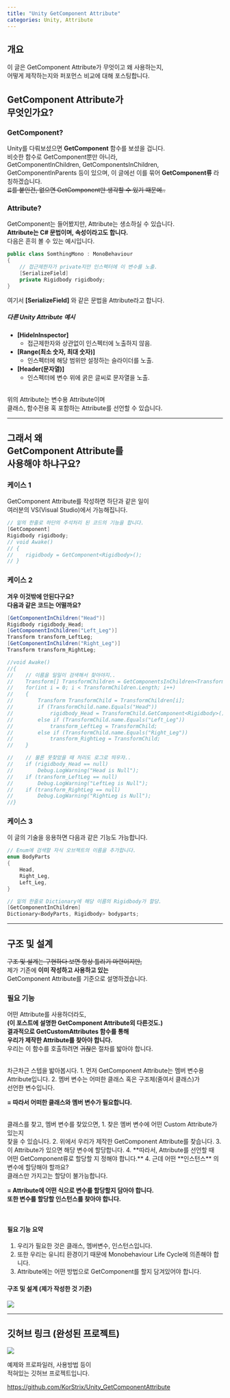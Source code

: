 ```yaml
---
title: "Unity GetComponent Attribute"
categories: Unity, Attribute
---
```


## 개요
이 글은 GetComponent Attribute가 무엇이고 왜 사용하는지,<br>
어떻게 제작하는지와 퍼포먼스 비교에 대해 포스팅합니다.

## GetComponent Attribute가<br> 무엇인가요?
### GetComponent?
Unity를 다뤄보셨으면 **GetComponent** 함수를 보셨을 겁니다.<br>
비슷한 함수로 GetComponent뿐만 아니라,<br>
 GetComponentInChildren, GetComponentsInChildren,<br>
GetComponentInParents 등이 있으며, 이 글에선 이를 묶어 **GetComponent류** 라 칭하겠습니다.
<br>
~~`류`를 붙인건, 없으면 GetComponent만 생각할 수 있기 때문에..~~
<br>
### Attribute?
GetComponent는 들어봤지만, Attribute는 생소하실 수 있습니다.<br>
**Attribute는 C# 문법이며, 속성이라고도 합니다.**<br>
다음은 흔히 볼 수 있는 예시입니다.

```csharp
public class SomthingMono : MonoBehaviour
{
    // 접근제한자가 private지만 인스펙터에 이 변수를 노출.
    [SerializeField]
    private Rigidbody rigidbody;
}
```

여기서 **[SerializeField]** 와 같은 문법을 Attribute라고 합니다. <br>

##### 다른 Unity Attribute 예시
- **[HideInInspector]**
  - 접근제한자와 상관없이 인스펙터에 노출하지 않음.
- **[Range(최소 숫자, 최대 숫자)]**
  - 인스펙터에 해당 범위만 설정하는 슬라이더를 노출.
- **[Header(문자열)]**
  - 인스펙터에 변수 위에 굵은 글씨로 문자열을 노출.

<br>
위의 Attribute는 변수용 Attribute이며<br>
클래스, 함수전용 혹 포함하는 Attribute를 선언할 수 있습니다.

---
## 그래서 왜<br> GetComponent Attribute를<br> 사용해야 하냐구요?
### 케이스 1
GetComponent Attribute를 작성하면 하단과 같은 일이<br>
여러분의 VS(Visual Studio)에서 가능해집니다.
```csharp
// 밑의 한줄로 하단의 주석처리 된 코드의 기능을 합니다.
[GetComponent]
Rigidbody rigidbody;
// void Awake()
// {
//    rigidbody = GetComponent<Rigidbody>();
// }
```

### 케이스 2
**겨우 이것밖에 안된다구요?** <br>
**다음과 같은 코드는 어떨까요?**
```csharp
[GetComponentInChildren("Head")]
Rigidbody rigidbody_Head;
[GetComponentInChildren("Left_Leg")]
Transform transform_LeftLeg;
[GetComponentInChildren("Right_Leg")]
Transform transform_RightLeg;

//void Awake()
//{
//    // 이름을 일일이 검색해서 찾아야지..
//    Transform[] TransformChildren = GetComponentsInChildren<Transform>();
//    for(int i = 0; i < TransformChildren.Length; i++)
//    {
//        Transform TransformChild = TransformChildren[i];
//        if (TransformChild.name.Equals("Head"))
//            rigidbody_Head = TransformChild.GetComponent<Rigidbody>();
//        else if (TransformChild.name.Equals("Left_Leg"))
//            transform_LeftLeg = TransformChild;
//        else if (TransformChild.name.Equals("Right_Leg"))
//            transform_RightLeg = TransformChild;
//    }

//    // 물론 못찾았을 때 처리도 로그로 띄우자..
//    if (rigidbody_Head == null)
//        Debug.LogWarning("Head is Null");
//    if (transform_LeftLeg == null)
//        Debug.LogWarning("LeftLeg is Null");
//    if (transform_RightLeg == null)
//        Debug.LogWarning("RightLeg is Null");
//}
```

### 케이스 3
이 글의 기술을 응용하면 다음과 같은 기능도 가능합니다.
```csharp
// Enum에 검색할 자식 오브젝트의 이름을 추가합니다.
enum BodyParts
{
    Head,
    Right_Leg,
    Left_Leg,
}

// 밑의 한줄로 Dictionary에 해당 이름의 Rigidbody가 할당.
[GetComponentInChildren]
Dictionary<BodyParts, Rigidbody> bodyparts;
```

---
## 구조 및 설계
~~구조 및 설계는 구현하다 보면 항상 틀리기 마련이지만,~~ <br>
제가 기존에 **이미 작성하고 사용하고 있는**<br>
GetComponent Attribute를 기준으로 설명하겠습니다.

### 필요 기능
어떤 Attribute를 사용하더라도, <br>
**(이 포스트에 설명한 GetComponent Attribute외 다른것도.)**<br>
**결과적으로 GetCustomAttributes 함수를 통해<br>
 우리가 제작한 Attribute를 찾아야 합니다.**<br>
우리는 이 함수를 호출하려면 ~~귀찮은~~ 절차를 밟아야 합니다.

<br>
차근차근 스텝을 밟아봅시다.
1. 먼저 GetComponent Attribute는 멤버 변수용 Attribute입니다.
2. 멤버 변수는 어떠한 클래스 혹은 구조체(줄여서 클래스)가<br> 선언한 변수입니다.<br>

**= 따라서 어떠한 클래스와 멤버 변수가 필요합니다.**

<br>
클래스를 찾고, 멤버 변수를 찾았으면,
1. 찾은 멤버 변수에 어떤 Custom Attribute가 있는지<br> 찾을 수 있습니다.
2. 위에서 우리가 제작한 GetComponent Attribute를 찾습니다.
3. 이 Attribute가 있으면 해당 변수에 할당합니다.
4. **따라서, Attribute를 선언할 때<br> 어떤 GetComponent류로 할당할 지 정해야 합니다.**
4. 근데 어떤 **인스턴스** 의 변수에 할당해야 할까요?<br> 클래스만 가지고는 할당이 불가능합니다.<br>

**= Attribute에 어떤 식으로 변수를 할당할지 담아야 합니다. <br>
또한 변수를 할당할 인스턴스를 찾아야 합니다.**

<br>

#### 필요 기능 요약
1. 우리가 필요한 것은 클래스, 멤버변수, 인스턴스입니다.
2. 또한 우리는 유니티 환경이기 때문에 Monobehaviour Life Cycle에 의존해야 합니다.
3. Attribute에는 어떤 방법으로 GetComponent를 할지 담겨있어야 합니다.

#### 구조 및 설계 (제가 작성한 것 기준)
![](https://github.com/KorStrix/korstrix.github.io/blob/master/_images/GetComponent%20Attribute.png?raw=true)

---
## 깃허브 링크 (완성된 프로젝트)
![](https://github.com/KorStrix/Unity_GetComponentAttribute/raw/master/Images_ForGhithub/Preview.gif?raw=true)

예제와 프로파일러, 사용방법 등이<br>
적혀있는 깃허브 프로젝트입니다.

https://github.com/KorStrix/Unity_GetComponentAttribute
